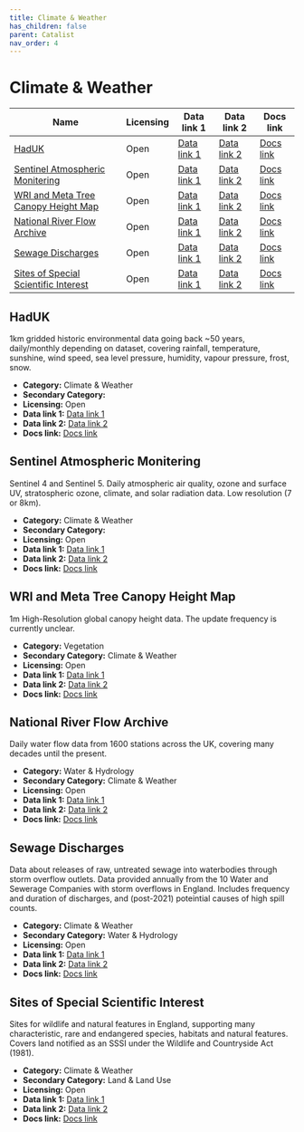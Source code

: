 ```yaml
---
title: Climate & Weather
has_children: false
parent: Catalist
nav_order: 4
---
```


# Climate & Weather

| Name                                                                          | Licensing | Data link 1                                                                                                                            | Data link 2                                                                                                             | Docs link                                                                                                                        |
| ----------------------------------------------------------------------------- | --------- | -------------------------------------------------------------------------------------------------------------------------------------- | ----------------------------------------------------------------------------------------------------------------------- | -------------------------------------------------------------------------------------------------------------------------------- |
| [HadUK](#haduk)                                                               | Open      | [Data link 1](https://data.ceda.ac.uk/badc/ukmo-hadobs/data/insitu/MOHC/HadOBS/HadUK-Grid)                                             | [Data link 2]()                                                                                                         | [Docs link](https://www.metoffice.gov.uk/research/climate/maps-and-data/data/haduk-grid/haduk-grid)                              |
| [Sentinel Atmospheric Monitering](#sentinel-atmospheric-monitering)           | Open      | [Data link 1](https://dataspace.copernicus.eu/news/2023-9-28-accessing-sentinel-mission-data-new-copernicus-data-space-ecosystem-apis) | [Data link 2](https://browser.dataspace.copernicus.eu/)                                                                 | [Docs link](https://documentation.dataspace.copernicus.eu/APIs/SentinelHub/Data.html)                                            |
| [WRI and Meta Tree Canopy Height Map](#wri-and-meta-tree-canopy-height-map)   | Open      | [Data link 1](https://registry.opendata.aws/dataforgood-fb-forests/)                                                                   | [Data link 2]()                                                                                                         | [Docs link](https://github.com/facebookresearch/HighResCanopyHeight)                                                             |
| [National River Flow Archive](#national-river-flow-archive)                   | Open      | [Data link 1](https://nrfaapps.ceh.ac.uk/nrfa/nrfa-api.html)                                                                           | [Data link 2]()                                                                                                         | [Docs link](https://nrfa.ceh.ac.uk/)                                                                                             |
| [Sewage Discharges](#sewage-discharges)                                       | Open      | [Data link 1](https://environment.data.gov.uk/dataset/21e15f12-0df8-4bfc-b763-45226c16a8ac)                                            | [Data link 2]()                                                                                                         | [Docs link](https://environment.data.gov.uk/dataset/21e15f12-0df8-4bfc-b763-45226c16a8ac)                                        |
| [Sites of Special Scientific Interest](#sites-of-special-scientific-interest) | Open      | [Data link 1](https://naturalengland-defra.opendata.arcgis.com/datasets/Defra::sites-of-special-scientific-interest-england/explore)   | [Data link 2](https://environment.data.gov.uk/spatialdata/sites-of-special-scientific-interest-england/ogc/features/v1) | [Docs link](https://naturalengland-defra.opendata.arcgis.com/datasets/Defra::sites-of-special-scientific-interest-england/about) |

## HadUK

1km gridded historic environmental data going back ~50 years, daily/monthly depending on dataset, covering rainfall, temperature, sunshine, wind speed, sea level pressure, humidity, vapour pressure, frost, snow.

- **Category:** Climate & Weather
- **Secondary Category:** 
- **Licensing:** Open
- **Data link 1:** [Data link 1](https://data.ceda.ac.uk/badc/ukmo-hadobs/data/insitu/MOHC/HadOBS/HadUK-Grid)
- **Data link 2:** [Data link 2]()
- **Docs link:** [Docs link](https://www.metoffice.gov.uk/research/climate/maps-and-data/data/haduk-grid/haduk-grid)



## Sentinel Atmospheric Monitering

Sentinel 4 and Sentinel 5. Daily atmospheric air quality, ozone and surface UV, stratospheric ozone, climate, and solar radiation data. Low resolution (7 or 8km).

- **Category:** Climate & Weather
- **Secondary Category:** 
- **Licensing:** Open
- **Data link 1:** [Data link 1](https://dataspace.copernicus.eu/news/2023-9-28-accessing-sentinel-mission-data-new-copernicus-data-space-ecosystem-apis)
- **Data link 2:** [Data link 2](https://browser.dataspace.copernicus.eu/)
- **Docs link:** [Docs link](https://documentation.dataspace.copernicus.eu/APIs/SentinelHub/Data.html)



## WRI and Meta Tree Canopy Height Map

1m High-Resolution global canopy height data. The update frequency is currently unclear.

- **Category:** Vegetation
- **Secondary Category:** Climate & Weather
- **Licensing:** Open
- **Data link 1:** [Data link 1](https://registry.opendata.aws/dataforgood-fb-forests/)
- **Data link 2:** [Data link 2]()
- **Docs link:** [Docs link](https://github.com/facebookresearch/HighResCanopyHeight)



## National River Flow Archive

Daily water flow data from 1600 stations across the UK, covering many decades until the present.

- **Category:** Water & Hydrology
- **Secondary Category:** Climate & Weather
- **Licensing:** Open
- **Data link 1:** [Data link 1](https://nrfaapps.ceh.ac.uk/nrfa/nrfa-api.html)
- **Data link 2:** [Data link 2]()
- **Docs link:** [Docs link](https://nrfa.ceh.ac.uk/)



## Sewage Discharges

Data about releases of raw, untreated sewage into waterbodies through storm overflow outlets. Data provided annually from the 10 Water and Sewerage Companies with storm overflows in England. Includes frequency and duration of discharges, and (post-2021) poteintial causes of high spill counts.

- **Category:** Climate & Weather
- **Secondary Category:** Water & Hydrology
- **Licensing:** Open
- **Data link 1:** [Data link 1](https://environment.data.gov.uk/dataset/21e15f12-0df8-4bfc-b763-45226c16a8ac)
- **Data link 2:** [Data link 2]()
- **Docs link:** [Docs link](https://environment.data.gov.uk/dataset/21e15f12-0df8-4bfc-b763-45226c16a8ac)



## Sites of Special Scientific Interest

Sites for wildlife and natural features in England, supporting many characteristic, rare and endangered species, habitats and natural features. Covers land notified as an SSSI under the Wildlife and Countryside Act (1981).

- **Category:** Climate & Weather
- **Secondary Category:** Land & Land Use
- **Licensing:** Open
- **Data link 1:** [Data link 1](https://naturalengland-defra.opendata.arcgis.com/datasets/Defra::sites-of-special-scientific-interest-england/explore)
- **Data link 2:** [Data link 2](https://environment.data.gov.uk/spatialdata/sites-of-special-scientific-interest-england/ogc/features/v1)
- **Docs link:** [Docs link](https://naturalengland-defra.opendata.arcgis.com/datasets/Defra::sites-of-special-scientific-interest-england/about)
